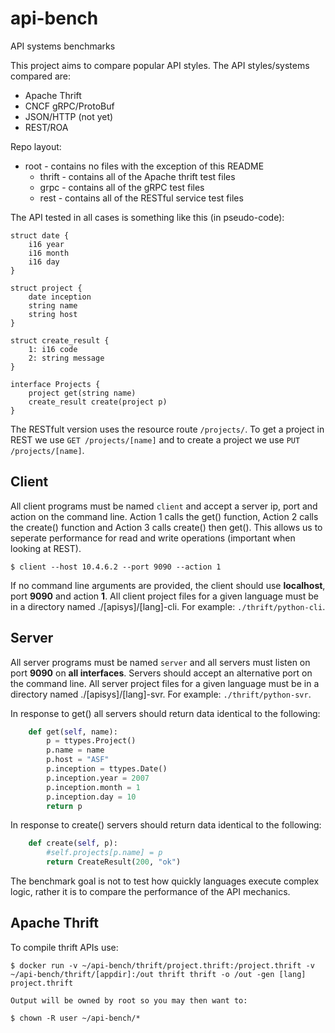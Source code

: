 # api-bench

API systems benchmarks

This project aims to compare popular API styles. The API styles/systems compared are:

- Apache Thrift
- CNCF gRPC/ProtoBuf
- JSON/HTTP (not yet)
- REST/ROA

Repo layout:
- root - contains no files with the exception of this README
    - thrift - contains all of the Apache thrift test files
    - grpc - contains all of the gRPC test files
    - rest - contains all of the RESTful service test files

The API tested in all cases is something like this (in pseudo-code):

```
struct date {
    i16 year
    i16 month
    i16 day
}

struct project {
    date inception
    string name
    string host
}

struct create_result {
    1: i16 code
    2: string message
}

interface Projects {
    project get(string name)
    create_result create(project p)
}
```

The RESTfult version uses the resource route `/projects/`. To get a project in REST we use `GET /projects/[name]` and
to create a project we use `PUT /projects/[name]`.


## Client

All client programs must be named `client` and accept a server ip, port and action on the command line. Action 1 calls the get() function, Action 2 calls the create() function and Action 3 calls create() then get(). This allows us to seperate performance for read and write operations (important when looking at REST).

```
$ client --host 10.4.6.2 --port 9090 --action 1
```

If no command line arguments are provided, the client should use **localhost**, port **9090** and action **1**. All client project
files for a given language must be in a directory named ./[apisys]/[lang]-cli. For example: `./thrift/python-cli`.


## Server

All server programs must be named `server` and all servers must listen on port **9090** on **all interfaces**. Servers should accept an alternative port on the command line. All server project files for a given language must be in a directory named ./[apisys]/[lang]-svr. For example:
`./thrift/python-svr`.

In response to get() all servers should return data identical to the following:

```python
    def get(self, name):
        p = ttypes.Project()
        p.name = name
        p.host = "ASF"
        p.inception = ttypes.Date()
        p.inception.year = 2007
        p.inception.month = 1
        p.inception.day = 10
        return p
```

In response to create() servers should return data identical to the following:

```python
    def create(self, p):
        #self.projects[p.name] = p
        return CreateResult(200, "ok")

```

The benchmark goal is not to test how quickly languages execute complex logic, rather it is to compare the performance of the API mechanics.


## Apache Thrift

To compile thrift APIs use:

```
$ docker run -v ~/api-bench/thrift/project.thrift:/project.thrift -v ~/api-bench/thrift/[appdir]:/out thrift thrift -o /out -gen [lang] project.thrift

Output will be owned by root so you may then want to:

$ chown -R user ~/api-bench/*
```
